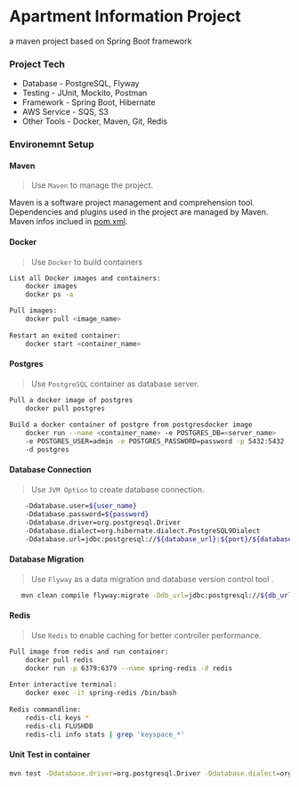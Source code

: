 # Apartment Information Project
a maven project based on Spring Boot framework

### Project Tech
* Database - PostgreSQL, Flyway
* Testing - JUnit, Mockito, Postman
* Framework - Spring Boot, Hibernate
* AWS Service - SQS, S3
* Other Tools - Docker, Maven, Git, Redis 

### Environemnt Setup

#### Maven
>Use `Maven` to manage the project.     
>
Maven is a software project management and comprehension tool.
Dependencies and plugins used in the project are managed by Maven.
Maven infos inclued in [pom.xml](https://github.com/ssingemmmm/Apartment/blob/master/pom.xml).
#### Docker
>Use `Docker` to build containers
>
```sh
List all Docker images and containers:
    docker images
    docker ps -a

Pull images: 
    docker pull <image_name>
    
Restart an exited container:
    docker start <container_name>

```
#### Postgres
>Use `PostgreSQL` container as database server.
>
```sh
Pull a docker image of postgres
    docker pull postgres
    
Build a docker container of postgre from postgresdocker image
    docker run --name <container_name> -e POSTGRES_DB=<server_name> 
    -e POSTGRES_USER=admin -e POSTGRES_PASSWORD=password -p 5432:5432 
    -d postgres
```
#### Database Connection
>Use `JVM Option` to create database connection.
>
```sh
    -Ddatabase.user=${user_name}
    -Ddatabase.password=${password}
    -Ddatabase.driver=org.postgresql.Driver
    -Ddatabase.dialect=org.hibernate.dialect.PostgreSQL9Dialect
    -Ddatabase.url=jdbc:postgresql://${database_url}:${port}/${database_name}
```
#### Database Migration
>Use `Flyway` as a data migration and database version control tool .
>
 ```sh
    mvn clean compile flyway:migrate -Ddb_url=jdbc:postgresql://${db_url}:5432/${db_name} -Ddb_user=${db_user} -Ddb_password=${db_password} -Ddb_driver=org.postgresql.Driver
```
#### Redis
>Use `Redis` to enable caching for better controller performance.
>
```sh
Pull image from redis and run container:
    docker pull redis
    docker run -p 6379:6379 --name spring-redis -d redis
    
Enter interactive terminal:
    docker exec -it spring-redis /bin/bash 
    
Redis commandline:
    redis-cli keys *
    redis-cli FLUSHDB
    redis-cli info stats | grep 'keyspace_*'
```
#### Unit Test in container
```bash
mvn test -Ddatabase.driver=org.postgresql.Driver -Ddatabase.dialect=org.hibernate.dialect.PostgreSQL9Dialect -Ddatabase.url=jdbc:postgresql://${db_url}:5432/${db_name} -Ddatabase.user=${db_user} -Ddatabase.password=${db_password} -Dlogging.level.org.springframework=INFO -Dlogging.level.com.xingzhi=TRACE -Dserver.port=8080 -Dsecret.key=66545321 -Daws.queue.name=''
```
